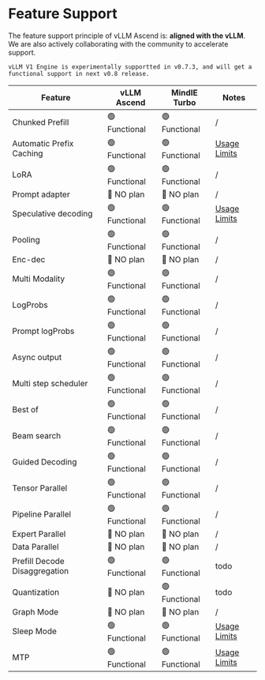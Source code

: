# Feature Support

The feature support principle of vLLM Ascend is: **aligned with the vLLM**. We are also actively collaborating with the community to accelerate support.

```{note}
vLLM V1 Engine is experimentally supportted in v0.7.3, and will get a functional support in next v0.8 release.
```

| Feature                       | vLLM Ascend    | MindIE Turbo    | Notes                                                                  |
|-------------------------------|----------------|-----------------|------------------------------------------------------------------------|
| Chunked Prefill               | 🟢 Functional  | 🟢 Functional  | /                                                                      |
| Automatic Prefix Caching      | 🟢 Functional  | 🟢 Functional  | [Usage Limits](https://github.com/vllm-project/vllm-ascend/issues/732) |
| LoRA                          | 🟢 Functional  | 🟢 Functional  | /                                                                      |
| Prompt adapter                | 🔴 NO plan     | 🔴 NO plan     | /                                                                      |
| Speculative decoding          | 🟢 Functional  | 🟢 Functional  | [Usage Limits](https://github.com/vllm-project/vllm-ascend/issues/734) |
| Pooling                       | 🟢 Functional  | 🟢 Functional  | /                                                                      |
| Enc-dec                       | 🔴 NO plan     | 🔴 NO plan     | /                                                                      |
| Multi Modality                | 🟢 Functional  | 🟢 Functional  | /                                                                      |
| LogProbs                      | 🟢 Functional  | 🟢 Functional  | /                                                                      |
| Prompt logProbs               | 🟢 Functional  | 🟢 Functional  | /                                                                      |
| Async output                  | 🟢 Functional  | 🟢 Functional  | /                                                                      |
| Multi step scheduler          | 🟢 Functional  | 🟢 Functional  | /                                                                      | 
| Best of                       | 🟢 Functional  | 🟢 Functional  | /                                                                      |
| Beam search                   | 🟢 Functional  | 🟢 Functional  | /                                                                      |
| Guided Decoding               | 🟢 Functional  | 🟢 Functional  | /                                                                      |
| Tensor Parallel               | 🟢 Functional  | 🟢 Functional  | /                                                                      |
| Pipeline Parallel             | 🟢 Functional  | 🟢 Functional  | /                                                                      |
| Expert Parallel               | 🔴 NO plan     | 🔴 NO plan     | /                                                                      |
| Data Parallel                 | 🔴 NO plan     | 🔴 NO plan     | /                                                                      |
| Prefill Decode Disaggregation | 🟢 Functional  | 🟢 Functional  | todo                                                                   |
| Quantization                  | 🔴 NO plan     | 🟢 Functional  | todo                                                                   |
| Graph Mode                    | 🔴 NO plan     | 🔴 NO plan     | /                                                                      |
| Sleep Mode                    | 🟢 Functional  | 🟢 Functional  | [Usage Limits](https://github.com/vllm-project/vllm-ascend/issues/733) |
| MTP                           | 🟢 Functional  | 🟢 Functional  | [Usage Limits](https://github.com/vllm-project/vllm-ascend/issues/734) |
